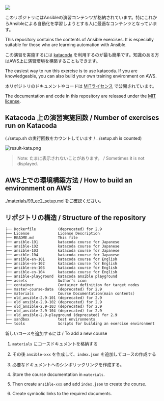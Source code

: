 [![](http://shields.katacoda.com/katacoda/irixjp/count.svg)](https://www.katacoda.com/irixjp "Get your profile on Katacoda.com")

このリポジトリにはAnsibleの演習コンテンツが格納されています。特にこれからAnsibleによる自動化を学習しようとする人に最適なコンテンツとなっています。

This repository contains the contents of Ansible exercises. It is especially suitable for those who are learning automation with Ansible.


この演習を実施するには [katacoda](https://www.katacoda.com/irixjp) を利用するのが最も簡単です。知識のある方はAWS上に演習環境を構築することもできます。

The easiest way to run this exercise is to use katacoda. If you are knowledgeable, you can also build your own training environment on AWS.


本リポジトリのドキュメントやコードは [MITライセンス](./LICENSE) で公開されています。

The documentation and code in this repository are released under the [MIT license](./LICENSE).


## Katacoda 上の演習実施回数 / Number of exercises run on Katacoda
(./setup.sh の実行回数をカウントしています / . /setup.sh is counted)

![result-kata.png](http://18.182.66.157/kata.png)

> Note: たまに表示されないことがあります。 / Sometimes it is not displayed.


## AWS上での環境構築方法 / How to build an environment on AWS

[./materials/99_ec2_setup.md](./materials/99_ec2_setup.md) をご確認ください。


## リポジトリの構造 / Structure of the repository

``` text
├── Dockerfile          (deprecated) for 2.9
├── License             License Description
├── README.md           This file
├── ansible-101         katacoda course for Japanese
├── ansible-102         katacoda course for Japanese
├── ansible-103         katacoda course for Japanese
├── ansible-104         katacoda course for Japanese
├── ansible-en-101      katacoda course for English
├── ansible-en-102      katacoda course for English
├── ansible-en-103      katacoda course for English
├── ansible-en-104      katacoda course for English
├── ansible-playground  katacoda ansible playground
├── assets              Author's icon
├── container           Container definition for target nodes
├── master-course-data  (deprecated) for 2.9
├── materials           Course Documentation(main contents)
├── old_ansible-2.9-101 (deprecated) for 2.9
├── old_ansible-2.9-102 (deprecated) for 2.9
├── old_ansible-2.9-103 (deprecated) for 2.9
├── old_ansible-2.9-104 (deprecated) for 2.9
├── old_ansible-2.9-playground (deprecated) for 2.9
├── sandbox             test environments
└── tools               Scripts for building an exercise environment
```

新しいコースを追加するには / To add a new course

1. `materials` にコースドキュメントを格納する
1. その後 `ansible-xxx` を作成して、`index.json` を追加してコースの作成する
1. 必要なドキュメントへのシンボリックリンクを作成する。

1. Store the course documentation in `materials`.
1. Then create `ansible-xxx` and add `index.json` to create the course.
1. Create symbolic links to the required documents.
